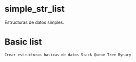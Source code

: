 # simple_str_list
Estructuras de datos simples.

# Basic list
    Crear estructuras basicas de datos Stack Queue Tree Bynary


